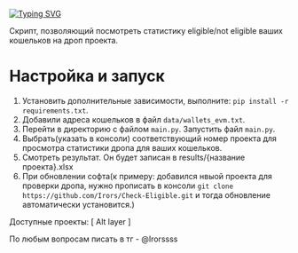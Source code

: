 [![Typing SVG](https://readme-typing-svg.herokuapp.com?color=%2336BCF7&lines=Check-Eligible)](https://git.io/typing-svg)

Скрипт, позволяющий посмотреть статистику eligible/not eligible ваших кошельков на дроп проекта.

# Настройка и запуск

1. Установить дополнительные зависимости, выполните: `pip install -r requirements.txt`.
2. Добавили адреса кошельков в файл `data/wallets_evm.txt`.
3. Перейти в директорию с файлом `main.py`. Запустить файл `main.py`.  
4. Выбрать(указать в консоли) соответствующий номер проекта для просмотра статистики дропа для ваших кошельков.
5. Смотреть результат. Он будет записан в results/{название проекта}.xlsx
6. При обновлении софта(к примеру: добавился нвыой проекта для проверки дропа, нужно прописать в консоли `git clone https://github.com/Irors/Check-Eligible.git` и тогда обновление автоматически установится.)

Доступные проекты:
 [ Alt layer ]

По любым вопросам писать в тг - @Irorssss